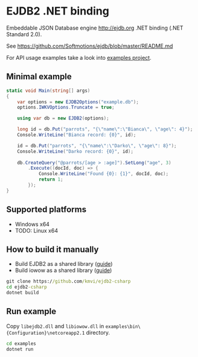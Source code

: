 # EJDB2 .NET binding

Embeddable JSON Database engine http://ejdb.org .NET binding (.NET Standard 2.0).

See https://github.com/Softmotions/ejdb/blob/master/README.md

For API usage examples take a look into [examples project](https://github.com/kmvi/ejdb2-csharp/blob/master/examples/Program.cs).

## Minimal example

``` csharp
static void Main(string[] args)
{
    var options = new EJDB2Options("example.db");
    options.IWKVOptions.Truncate = true;

    using var db = new EJDB2(options);

    long id = db.Put("parrots", "{\"name\":\"Bianca\", \"age\": 4}");
    Console.WriteLine("Bianca record: {0}", id);

    id = db.Put("parrots", "{\"name\":\"Darko\", \"age\": 8}");
    Console.WriteLine("Darko record: {0}", id);
    
    db.CreateQuery("@parrots/[age > :age]").SetLong("age", 3)
        .Execute((docId, doc) => {
            Console.WriteLine("Found {0}: {1}", docId, doc);
            return 1;
        });
}
```

## Supported platforms

* Windows x64
* TODO: Linux x64

## How to build it manually

- Build EJDB2 as a shared library ([guide](https://github.com/Softmotions/ejdb/blob/master/WINDOWS.md))
- Build iowow as a shared library ([guide](http://iowow.io/iw/win))

``` cmd
git clone https://github.com/kmvi/ejdb2-csharp
cd ejdb2-csharp
dotnet build
```

## Run example

Copy `libejdb2.dll` and `libiowow.dll` in `examples\bin\{Configuration}\netcoreapp2.1` directory.

``` cmd
cd examples
dotnet run
```
